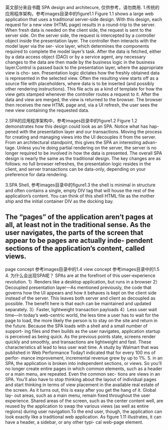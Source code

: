 英文部分来自书籍 SPA design and architecure, 仅供参考，请勿商用.
1.传统的应用程序架构，参考images目录中的figure1.1
  Figure 1.1 shows a large web application that uses a traditional server-side design.
With this design, each request for a new view (HTML page) results in a round-trip to the server. When fresh data is needed on the client side, the request is sent to the server side. On the server side, the request is intercepted by a controller object inside the presentation layer. The controller then interacts with the model layer via the ser- vice layer, which determines the components required to complete the model layer’s task. After the data is fetched, either by a data access object (DAO) or by a service agent, any necessary changes to the data are then made by the business logic in the business layer.Control is passed back to the presentation layer, where the appropriate view is cho- sen. Presentation logic dictates how the freshly obtained data is represented in the selected view. Often the resulting view starts off as a source file with placeholders, where data is to be inserted (and possibly other rendering instructions). This file acts as a kind of template for how the view gets stamped whenever the controller routes a request to it.
After the data and view are merged, the view is returned to the browser. The browser then receives the new HTML page and, via a UI refresh, the user sees the new view containing the requested data.
                      
2.SPA的应用程序架构中，参考images目录中的figure1.2
Figure 1.2 demonstrates how this design could look as an SPA. Notice what has hap- pened with the presentation layer and our transactions.
Moving the process for creating and managing views into the UI decouples it from the server. From an architectural standpoint, this gives the SPA an interesting advan- tage. Unless you’re doing partial rendering on the server, the server is no longer required to be involved in how the data is presented.
The overall SPA design is nearly the same as the traditional design. The key changes are as follows: no full browser refreshes, the presentation logic resides in the client, and server transactions can be data-only, depending on your preference for data rendering.

3.SPA Shell, 参考images目录中的figure1.3 
  the shell is minimal in structure and often contains a single, empty DIV tag that will house the rest of the application’s content. You can think of this shell HTML file as the mother ship and the initial container DIV as the docking bay.
  ## The “pages” of the application aren’t pages at all, at least not in the traditional sense. As the user navigates, the parts of the screen that appear to be pages are actually inde- pendent sections of the application’s content, called views. 
  page concept 参考images目录中的1.4
  view concept 参考images目录中的1.5
4. 为什么会出现SPA呢？
  SPAs are at the forefront of this user-experience revolution. 
  1）Renders like a desktop application, but runs in a browser
  2）Decoupled presentation layer—As mentioned previously, the code that governs how the UI appears and how it behaves is kept on the client side instead of the server. This leaves both server and client as decoupled as possible. The benefit here is that each can be maintained and updated separately.
  3）Faster, lightweight transaction payloads
  4）Less user wait time—In today’s web-centric world, the less time a user has to wait for the page to load, the more likely the person is to stay on the site and return in the future. Because the SPA loads with a shell and a small number of support- ing files and then builds as the user navigates, application startup is perceived as being quick. As the previous points state, screens render quickly and smoothly, and transactions are lightweight and fast. These characteristics all lead to less user wait time. A study by Walmart that was published in Web Performance Today1 indicated that for every 100 ms of perfor- mance improvement, incremental revenue grew by up to 1%.
5. in an SPA, the application is broken into independent sections, or views. So you’ll no longer create entire pages in which common elements, such as a header or a main menu, are repeated. Even the common sec- tions are views in an SPA. You’ll also have to stop thinking about the layout of individual pages and start thinking in terms of view placement in the available real estate of the screen. As it turns out, this is easy after you get the hang of it. Global lay- out areas, such as a main menu, remain fixed throughout the user experience. Shared areas of the screen, such as the center content well, are reused by the application to swap the various views (as well as entire regions) during user navigation.To the end user, though, the application can look exactly like a traditional web application. As figure 1.11 illustrates, it can have a header, a sidebar, or any other typi- cal web-page element.